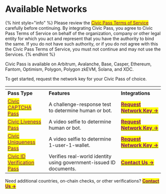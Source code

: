 # Available Networks

{% hint style="info" %}
Please review the [<mark style="color:purple;">Civic Pass Terms of Service</mark>](https://www.civic.com/legal/terms-of-service-civic-pass-v1/) carefully before continuing. By integrating Civic Pass, you agree to Civic Pass Terms of Service on behalf of the organization, company or other legal entity for which you act and represent that you have the authority to bind the same. If you do not have such authority, or if you do not agree with this the Civic Pass Terms of Service, you must not continue and may not use the Services.
{% endhint %}



Civic Pass is available on Arbitrum, Avalanche, Base, Casper, Ethereum, Fantom, Optimism, Polygon, Polygon zkEVM, Solana, and XDC.

To get started, request the network key for your Civic Pass of choice.



<table data-header-hidden data-full-width="false"><thead><tr><th></th><th></th><th></th></tr></thead><tbody><tr><td><strong>Pass Type</strong></td><td><strong>Features</strong></td><td><strong>Integrations</strong></td></tr><tr><td><a href="https://getpass.civic.com/?scope=captcha,uniqueness,liveness"><mark style="color:purple;">Civic CAPTCHA Pass</mark> </a></td><td>A challenge-response test to determine human or bot.</td><td><a href="https://share.hsforms.com/1OElIx6SpTjChCq9EZa4-Fwbzn0a"><mark style="color:purple;"><strong>Request Network Key -></strong></mark></a></td></tr><tr><td><a href="https://getpass.civic.com/?scope=liveness,uniqueness,captcha"><mark style="color:purple;">Civic Liveness Pass</mark></a></td><td>A video selfie to determine human or bot.</td><td><a href="https://share.hsforms.com/1pkdva9v2Q_yAKALLIrPAVwbzn0a"><mark style="color:purple;"><strong>Request Network Key -></strong></mark></a></td></tr><tr><td><a href="https://getpass.civic.com/?scope=uniqueness,liveness,captcha"><mark style="color:purple;">Civic Uniqueness Pass</mark></a></td><td>A video selfie to determine 1-user-1-wallet.</td><td><a href="https://share.hsforms.com/1NhExhEX0Sf6NLptdGi4cAwbzn0a"><mark style="color:purple;"><strong>Request Network Key -></strong></mark></a></td></tr><tr><td><a href="https://getpass.civic.com/?pass=identity"><mark style="color:purple;">Civic ID Verification Pass</mark></a></td><td>Verifies real-world identity using government-issued ID documents.</td><td><a href="https://share.hsforms.com/1Z4QgWNh0RN2-81jJDcrN2Qbzn0a"><mark style="color:purple;"><strong>Contact Us -></strong></mark></a></td></tr></tbody></table>

Need additional countries, on-chain checks, or other verifications? [<mark style="color:purple;">**Contact Us ->**</mark>](https://share.hsforms.com/1NvBk0zfyR3aWcMosBxJETQbzn0a)

